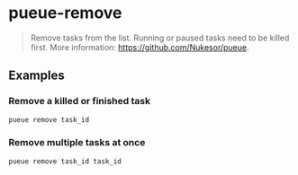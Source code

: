 # pueue-remove

> Remove tasks from the list. Running or paused tasks need to be killed first. More information: <https://github.com/Nukesor/pueue>.

## Examples

### Remove a killed or finished task

```bash
pueue remove task_id
```

### Remove multiple tasks at once

```bash
pueue remove task_id task_id
```
